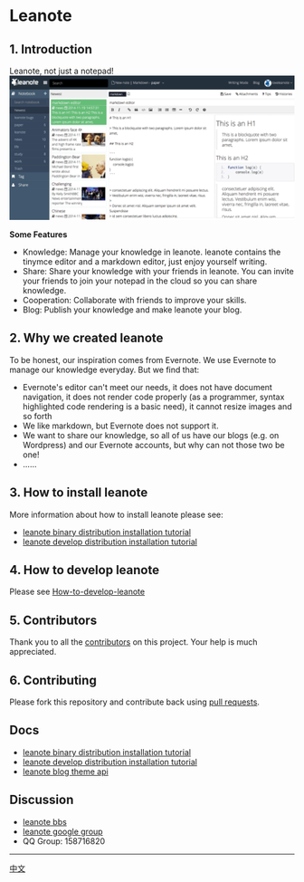 
# Leanote

## 1. Introduction

Leanote, not just a notepad!
![leanote.png](leanote.png "")

**Some Features**

* Knowledge: Manage your knowledge in leanote. leanote contains the tinymce editor and a markdown editor, just enjoy yourself writing.
* Share: Share your knowledge with your friends in leanote. You can invite your friends to join your notepad in the cloud so you can share knowledge.
* Cooperation: Collaborate with friends to improve your skills.
* Blog: Publish your knowledge and make leanote your blog.

## 2. Why we created leanote
To be honest, our inspiration comes from Evernote. We use Evernote to manage our knowledge everyday. But we find that:
* Evernote's editor can't meet our needs, it does not have document navigation, it does not render code properly (as a programmer, syntax highlighted code rendering is a basic need), it cannot resize images and so forth
* We like markdown, but Evernote does not support it.
* We want to share our knowledge, so all of us have our blogs (e.g. on Wordpress) and our Evernote accounts, but why can not those two be one!
* ......

## 3. How to install leanote

More information about how to install leanote please see:
* [leanote binary distribution installation tutorial](https://github.com/leanote/leanote/wiki/leanote-binary-distribution-installation-tutorial)
* [leanote develop distribution installation tutorial](https://github.com/leanote/leanote/wiki/leanote-develop-distribution-installation-tutorial)

## 4. How to develop leanote

Please see [How-to-develop-leanote](https://github.com/leanote/leanote/wiki/How-to-develop-leanote-%E5%A6%82%E4%BD%95%E5%BC%80%E5%8F%91leanote)


## 5. Contributors
Thank you to all the [contributors](https://github.com/leanote/leanote/graphs/contributors) on
this project. Your help is much appreciated.

## 6. Contributing

Please fork this repository and contribute back using [pull requests](https://github.com/leanote/leanote/pulls).

## Docs
* [leanote binary distribution installation tutorial](https://github.com/leanote/leanote/wiki/leanote-binary-distribution-installation-tutorial)
* [leanote develop distribution installation tutorial](https://github.com/leanote/leanote/wiki/leanote-develop-distribution-installation-tutorial)
* [leanote blog theme api](https://github.com/leanote/leanote/wiki/leanote-blog-theme-api_en)

## Discussion
* [leanote bbs](http://bbs.leanote.com)
* [leanote google group](https://groups.google.com/forum/#!forum/leanote)
* QQ Group: 158716820

-----------------------------------------------------------------------
[中文](README_zh.md)


